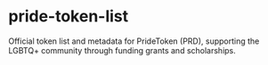 # pride-token-list
Official token list and metadata for PrideToken (PRD), supporting the LGBTQ+ community through funding grants and scholarships.
